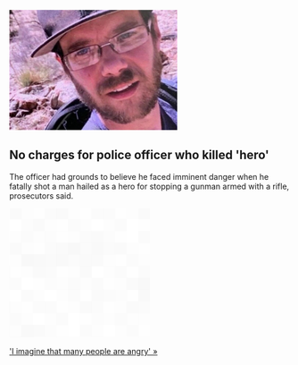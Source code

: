 
![No charges for police officer who killed 'hero'](./20211109115843.png)
## No charges for police officer who killed 'hero'

The officer had grounds to believe he faced imminent danger when he fatally shot a man hailed as a hero for stopping a gunman armed with a rifle, prosecutors said.

![pic](../square_bg.png)

['I imagine that many people are angry' »](https://www.yahoo.com/news/no-charges-officer-killed-hero-021436998.html)
